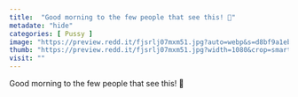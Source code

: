 ```yaml
---
title:  "Good morning to the few people that see this! 🤗"
metadate: "hide"
categories: [ Pussy ]
image: "https://preview.redd.it/fjsrlj07mxm51.jpg?auto=webp&s=d8bf9a1ebb57bb3c98495f30a1090ae6a03c34d3"
thumb: "https://preview.redd.it/fjsrlj07mxm51.jpg?width=1080&crop=smart&auto=webp&s=1b17217a8a1e8507740160e666250fda8e91b512"
visit: ""
---
```

Good morning to the few people that see this! 🤗
